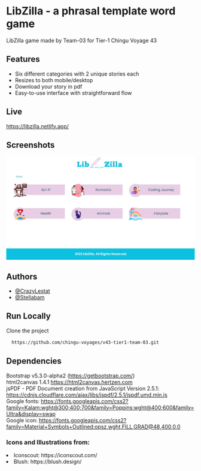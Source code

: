 # LibZilla - a phrasal template word game

LibZilla game made by Team-03 for Tier-1 Chingu Voyage 43 

## Features

- Six different categories with 2 unique stories each
- Resizes to both mobile/desktop
- Download your story in pdf
- Easy-to-use interface with straightforward flow

## Live

https://libzilla.netlify.app/ 

## Screenshots
<img src="/assets/libzilla_screenshot.jpg">


## Authors

- [@CrazyLestat](https://github.com/CrazyLestat)
- [@Stellabam](https://github.com/Stellabam)


## Run Locally

Clone the project

```bash
  https://github.com/chingu-voyages/v43-tier1-team-03.git
```
## Dependencies
Bootstrap  v5.3.0-alpha2 (https://getbootstrap.com/)
<br>
html2canvas 1.4.1 <https://html2canvas.hertzen.com> <br>
jsPDF - PDF Document creation from JavaScript Version 2.5.1: https://cdnjs.cloudflare.com/ajax/libs/jspdf/2.5.1/jspdf.umd.min.js <br>
Google fonts: https://fonts.googleapis.com/css2?family=Kalam:wght@300;400;700&family=Poppins:wght@400;600&family=Ultra&display=swap <br>
Google icon: https://fonts.googleapis.com/css2?family=Material+Symbols+Outlined:opsz,wght,FILL,GRAD@48,400,0,0


<h3>Icons and Illustrations from:</h3>
<li>Iconscout: https://iconscout.com/ </li>
<li>Blush: https://blush.design/ </li>
